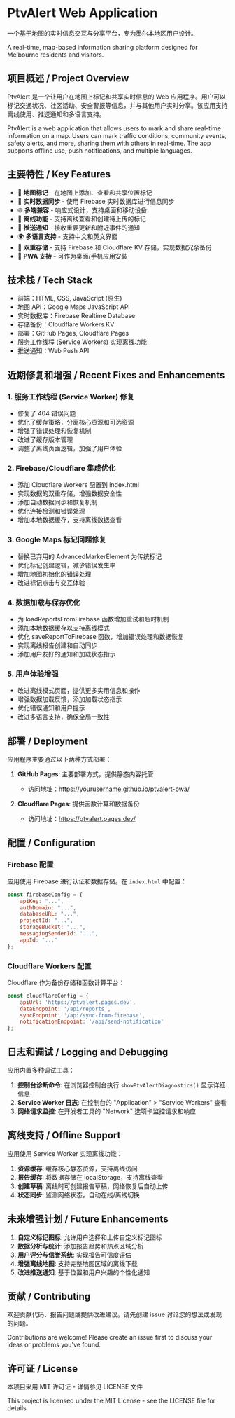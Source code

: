 # PtvAlert Web Application

一个基于地图的实时信息交互与分享平台，专为墨尔本地区用户设计。

A real-time, map-based information sharing platform designed for Melbourne residents and visitors.

## 项目概述 / Project Overview

PtvAlert 是一个让用户在地图上标记和共享实时信息的 Web 应用程序。用户可以标记交通状况、社区活动、安全警报等信息，并与其他用户实时分享。该应用支持离线使用、推送通知和多语言支持。

PtvAlert is a web application that allows users to mark and share real-time information on a map. Users can mark traffic conditions, community events, safety alerts, and more, sharing them with others in real-time. The app supports offline use, push notifications, and multiple languages.

## 主要特性 / Key Features

- 📍 **地图标记** - 在地图上添加、查看和共享位置标记
- 🔄 **实时数据同步** - 使用 Firebase 实时数据库进行信息同步
- 🌐 **多端兼容** - 响应式设计，支持桌面和移动设备
- 🔌 **离线功能** - 支持离线查看和创建待上传的标记
- 🔔 **推送通知** - 接收重要更新和附近事件的通知
- 🌍 **多语言支持** - 支持中文和英文界面
- 🔄 **双重存储** - 支持 Firebase 和 Cloudflare KV 存储，实现数据冗余备份
- 📱 **PWA 支持** - 可作为桌面/手机应用安装

## 技术栈 / Tech Stack

- 前端：HTML, CSS, JavaScript (原生)
- 地图 API：Google Maps JavaScript API
- 实时数据库：Firebase Realtime Database
- 存储备份：Cloudflare Workers KV
- 部署：GitHub Pages, Cloudflare Pages
- 服务工作线程 (Service Workers) 实现离线功能
- 推送通知：Web Push API

## 近期修复和增强 / Recent Fixes and Enhancements

### 1. 服务工作线程 (Service Worker) 修复

- 修复了 404 错误问题
- 优化了缓存策略，分离核心资源和可选资源
- 增强了错误处理和恢复机制
- 改进了缓存版本管理
- 调整了离线页面逻辑，加强了用户体验

### 2. Firebase/Cloudflare 集成优化

- 添加 Cloudflare Workers 配置到 index.html
- 实现数据的双重存储，增强数据安全性
- 添加自动数据同步和恢复机制
- 优化连接检测和错误处理
- 增加本地数据缓存，支持离线数据查看

### 3. Google Maps 标记问题修复

- 替换已弃用的 AdvancedMarkerElement 为传统标记
- 优化标记创建逻辑，减少错误发生率
- 增加地图初始化的错误处理
- 改进标记点击与交互体验

### 4. 数据加载与保存优化

- 为 loadReportsFromFirebase 函数增加重试和超时机制
- 添加本地数据缓存以支持离线模式
- 优化 saveReportToFirebase 函数，增加错误处理和数据恢复
- 实现离线报告创建和自动同步
- 添加用户友好的通知和加载状态指示

### 5. 用户体验增强

- 改进离线模式页面，提供更多实用信息和操作
- 增强数据加载反馈，添加加载状态指示
- 优化错误通知和用户提示
- 改进多语言支持，确保全局一致性

## 部署 / Deployment

应用程序主要通过以下两种方式部署：

1. **GitHub Pages**: 主要部署方式，提供静态内容托管
   - 访问地址：https://yourusername.github.io/ptvalert-pwa/

2. **Cloudflare Pages**: 提供函数计算和数据备份
   - 访问地址：https://ptvalert.pages.dev/

## 配置 / Configuration

### Firebase 配置

应用使用 Firebase 进行认证和数据存储。在 `index.html` 中配置：

```javascript
const firebaseConfig = {
    apiKey: "...",
    authDomain: "...",
    databaseURL: "...",
    projectId: "...",
    storageBucket: "...",
    messagingSenderId: "...",
    appId: "..."
};
```

### Cloudflare Workers 配置

Cloudflare 作为备份存储和函数计算平台：

```javascript
const cloudflareConfig = {
    apiUrl: 'https://ptvalert.pages.dev',
    dataEndpoint: '/api/reports',
    syncEndpoint: '/api/sync-from-firebase',
    notificationEndpoint: '/api/send-notification'
};
```

## 日志和调试 / Logging and Debugging

应用内置多种调试工具：

1. **控制台诊断命令**: 在浏览器控制台执行 `showPtvAlertDiagnostics()` 显示详细信息
2. **Service Worker 日志**: 在控制台的 "Application" > "Service Workers" 查看
3. **网络请求监控**: 在开发者工具的 "Network" 选项卡监控请求和响应

## 离线支持 / Offline Support

应用使用 Service Worker 实现离线功能：

1. **资源缓存**: 缓存核心静态资源，支持离线访问
2. **报告缓存**: 将数据存储在 localStorage，支持离线查看
3. **创建草稿**: 离线时可创建报告草稿，网络恢复后自动上传
4. **状态同步**: 监测网络状态，自动在线/离线切换

## 未来增强计划 / Future Enhancements

1. **自定义标记图标**: 允许用户选择和上传自定义标记图标
2. **数据分析与统计**: 添加报告趋势和热点区域分析
3. **用户评分与信誉系统**: 实现报告可信度评估
4. **增强离线地图**: 支持完整地图区域的离线下载
5. **改进推送通知**: 基于位置和用户兴趣的个性化通知

## 贡献 / Contributing

欢迎贡献代码、报告问题或提供改进建议。请先创建 issue 讨论您的想法或发现的问题。

Contributions are welcome! Please create an issue first to discuss your ideas or problems you've found.

## 许可证 / License

本项目采用 MIT 许可证 - 详情参见 LICENSE 文件

This project is licensed under the MIT License - see the LICENSE file for details 